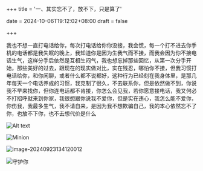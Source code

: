 +++
title = '一、其实忘不了，放不下，只是算了'

date = 2024-10-06T19:12:02+08:00
draft = false



+++

我也不想一直打电话给你，每次打电话给你你没接，我会慌，每一个打不进去你手机的电话都是我失眠的晚上，我知道你是因为生我气而不接，而我会因为你不接电话生气，这样分手后依然是互相生闷气，我也想忘掉那些回忆，从第一次分手开始，那些美好的过去，跟现在的现实做对比，实在残忍，哪怕你不接，但我习惯打电话给你，和你闲聊，或者什么都不说都好，这种行为已经刻在我身体里，是那几年每天一个电话养成的习惯，我克制了很久，不去联系你，但是依然做不到，你说我不早来找你，但你连电话都不肯接，你怎么会见我，若你愿意接电话，我又何必不打招呼就来到你家，我很想跟你说我不爱你，但是实在违心，我怎么能不爱你，你伤我，我最多生气，我不请自来，是因为我不想欺骗自己，我的本心依然忘不了你，也放不下你，也不去想代价是什么

![Alt text](https://gitee.com/huangzejie/drawing-bed/raw/master/202410062033897.jpeg "The Stormtroopocat")

![Minion](https://gitee.com/huangzejie/drawing-bed/raw/master/202410062030998.png)

![image-20240923134120012](https://gitee.com/huangzejie/drawing-bed/raw/master/202410062008270.png)

![守护你](https://gitee.com/huangzejie/drawing-bed/raw/master/202410061914389.jpeg)

